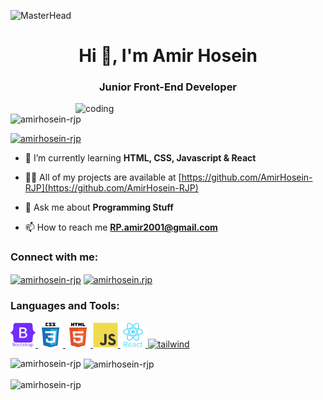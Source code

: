 ![MasterHead](![225813708-98b745f2-7d22-48cf-9150-083f1b00d6c9](https://github.com/user-attachments/assets/82f96625-9ceb-4449-9cd0-48f3885962bf)​)

<h1 align="center">Hi 👋, I'm Amir Hosein</h1>
<h3 align="center">Junior Front-End Developer</h3>


<img src="![animated-working-computer-mcf5woa92v8rxgim](https://github.com/user-attachments/assets/447c88e2-65d3-4d64-9718-dc2dba3df4e3)" alt="coding" align="right" width="400px">

<p align="left"> <img src="https://komarev.com/ghpvc/?username=amirhosein-rjp&label=Profile%20views&color=0e75b6&style=flat" alt="amirhosein-rjp" /> </p>

<p align="left"> <a href="https://github.com/ryo-ma/github-profile-trophy"><img src="https://github-profile-trophy.vercel.app/?username=amirhosein-rjp" alt="amirhosein-rjp" /></a> </p>

- 🌱 I’m currently learning **HTML, CSS, Javascript & React**

- 👨‍💻 All of my projects are available at [https://github.com/AmirHosein-RJP](https://github.com/AmirHosein-RJP)

- 💬 Ask me about **Programming Stuff**

- 📫 How to reach me **RP.amir2001@gmail.com**

<h3 align="left">Connect with me:</h3>
<p align="left">
<a href="https://linkedin.com/in/amirhosein-rjp" target="blank"><img align="center" src="https://raw.githubusercontent.com/rahuldkjain/github-profile-readme-generator/master/src/images/icons/Social/linked-in-alt.svg" alt="amirhosein-rjp" height="30" width="40" /></a>
<a href="https://instagram.com/amirhosein.rjp" target="blank"><img align="center" src="https://raw.githubusercontent.com/rahuldkjain/github-profile-readme-generator/master/src/images/icons/Social/instagram.svg" alt="amirhosein.rjp" height="30" width="40" /></a>
</p>

<h3 align="left">Languages and Tools:</h3>
<p align="left"> <a href="https://getbootstrap.com" target="_blank" rel="noreferrer"> <img src="https://raw.githubusercontent.com/devicons/devicon/master/icons/bootstrap/bootstrap-plain-wordmark.svg" alt="bootstrap" width="40" height="40"/> </a> <a href="https://www.w3schools.com/css/" target="_blank" rel="noreferrer"> <img src="https://raw.githubusercontent.com/devicons/devicon/master/icons/css3/css3-original-wordmark.svg" alt="css3" width="40" height="40"/> </a> <a href="https://www.w3.org/html/" target="_blank" rel="noreferrer"> <img src="https://raw.githubusercontent.com/devicons/devicon/master/icons/html5/html5-original-wordmark.svg" alt="html5" width="40" height="40"/> </a> <a href="https://developer.mozilla.org/en-US/docs/Web/JavaScript" target="_blank" rel="noreferrer"> <img src="https://raw.githubusercontent.com/devicons/devicon/master/icons/javascript/javascript-original.svg" alt="javascript" width="40" height="40"/> </a> <a href="https://reactjs.org/" target="_blank" rel="noreferrer"> <img src="https://raw.githubusercontent.com/devicons/devicon/master/icons/react/react-original-wordmark.svg" alt="react" width="40" height="40"/> </a> <a href="https://tailwindcss.com/" target="_blank" rel="noreferrer"> <img src="https://www.vectorlogo.zone/logos/tailwindcss/tailwindcss-icon.svg" alt="tailwind" width="40" height="40"/> </a> </p>

<p><img align="left" src="https://github-readme-stats.vercel.app/api/top-langs?username=amirhosein-rjp&show_icons=true&locale=en&layout=compact" alt="amirhosein-rjp" /></p>

<p>&nbsp;<img align="center" src="https://github-readme-stats.vercel.app/api?username=amirhosein-rjp&show_icons=true&locale=en" alt="amirhosein-rjp" /></p>

<p><img align="center" src="https://github-readme-streak-stats.herokuapp.com/?user=amirhosein-rjp&" alt="amirhosein-rjp" /></p>
